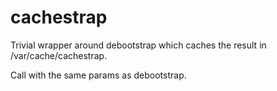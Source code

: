cachestrap
==========

Trivial wrapper around debootstrap which caches the result in 
/var/cache/cachestrap.

Call with the same params as debootstrap.
